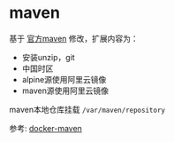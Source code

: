 # maven 

基于 [官方maven](https://hub.docker.com/_/maven/) 修改，扩展内容为：

* 安装unzip，git
* 中国时区
* alpine源使用阿里云镜像
* maven源使用阿里云镜像

maven本地仓库挂载 `/var/maven/repository`

参考: [docker-maven](https://github.com/carlossg/docker-maven)

